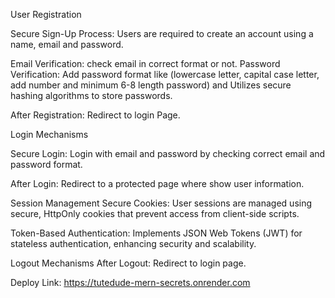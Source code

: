 User Registration

Secure Sign-Up Process: Users are required to create an account using a name, email and password.

Email Verification: check email in correct format or not.
Password Verification: Add password format like (lowercase letter, capital case letter, add number and minimum 6-8 length password) and Utilizes secure hashing algorithms to store passwords.

After Registration: Redirect to login Page.

Login Mechanisms

Secure Login: Login with email and password by checking correct email and password format.

After Login: Redirect to a protected page where show user information.

Session Management
Secure Cookies: User sessions are managed using secure, HttpOnly cookies that prevent access from client-side scripts.

Token-Based Authentication: Implements JSON Web Tokens (JWT) for stateless authentication, enhancing security and scalability.

Logout Mechanisms
After Logout: Redirect to login page.

Deploy Link:
https://tutedude-mern-secrets.onrender.com